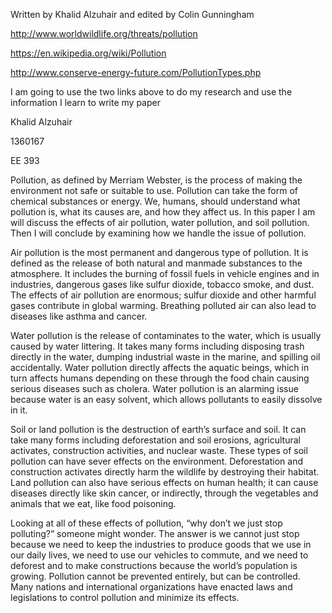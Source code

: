 Written by Khalid Alzuhair and edited by Colin Gunningham

http://www.worldwildlife.org/threats/pollution

https://en.wikipedia.org/wiki/Pollution

http://www.conserve-energy-future.com/PollutionTypes.php

I am going to use the two links above to do my research and use the information I learn to write my paper

Khalid Alzuhair 
 
1360167

EE 393



Pollution, as defined by Merriam Webster, is the process of making the environment not safe or suitable to use. Pollution can take the form of chemical substances or energy. We, humans, should understand what pollution is, what its causes are, and how they affect us. In this paper I am will discuss the effects of air pollution, water pollution, and soil pollution. Then I will conclude by examining how we handle the issue of pollution. 

Air pollution is the most permanent and dangerous type of pollution. It is defined as the release of both natural and manmade substances to the atmosphere. It includes the burning of fossil fuels in vehicle engines and in industries, dangerous gases like sulfur dioxide, tobacco smoke, and dust. The effects of air pollution are enormous; sulfur dioxide and other harmful gases contribute in global warming. Breathing polluted air can also lead to diseases like asthma and cancer.

Water pollution is the release of contaminates to the water, which is usually caused by water littering. It takes many forms including disposing trash directly in the water, dumping industrial waste in the marine, and spilling oil accidentally. Water pollution directly affects the aquatic beings, which in turn affects humans depending on these through the food chain causing serious diseases such as cholera. Water pollution is an alarming issue because water is an easy solvent, which allows pollutants to easily dissolve in it.    

Soil or land pollution is the destruction of earth’s surface and soil. It can take many forms including deforestation and soil erosions, agricultural activates, construction activities, and nuclear waste. These types of soil pollution can have sever effects on the environment. Deforestation and construction activates directly harm the wildlife by destroying their habitat. Land pollution can also have serious effects on human health; it can cause diseases directly like skin cancer, or indirectly, through the vegetables and animals that we eat, like food poisoning.

Looking at all of these effects of pollution, “why don’t we just stop polluting?” someone might wonder. The answer is we cannot just stop because we need to keep the industries to produce goods that we use in our daily lives, we need to use our vehicles to commute, and we need to deforest and to make constructions because the world’s population is growing. Pollution cannot be prevented entirely, but can be controlled. Many nations and international organizations have enacted laws and legislations to control pollution and minimize its effects. 

